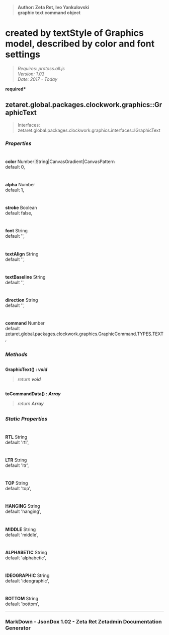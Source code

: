 > __Author: Zeta Ret, Ivo Yankulovski__  
> __graphic text command object__  
# created by textStyle of Graphics model, described by color and font settings  
> *Requires: protoss.all.js*  
> *Version: 1.03*  
> *Date: 2017 - Today*  

__required*__

## zetaret.global.packages.clockwork.graphics::GraphicText  
> Interfaces: zetaret.global.packages.clockwork.graphics.interfaces::IGraphicText  

### *Properties*  

#  
__color__ Number|String|CanvasGradient|CanvasPattern  
default 0,   

#  
__alpha__ Number  
default 1,   

#  
__stroke__ Boolean  
default false,   

#  
__font__ String  
default '',   

#  
__textAlign__ String  
default '',   

#  
__textBaseline__ String  
default '',   

#  
__direction__ String  
default '',   

#  
__command__ Number  
default zetaret.global.packages.clockwork.graphics.GraphicCommand.TYPES.TEXT,   


##  
### *Methods*  

##  
__GraphicText() : *void*__  
  
> *return __void__*  

##  
__toCommandData() : *Array*__  
  
> *return __Array__*  

##  
### *Static Properties*  

#  
__RTL__ String  
default 'rtl',   

#  
__LTR__ String  
default 'ltr',   

#  
__TOP__ String  
default 'top',   

#  
__HANGING__ String  
default 'hanging',   

#  
__MIDDLE__ String  
default 'middle',   

#  
__ALPHABETIC__ String  
default 'alphabetic',   

#  
__IDEOGRAPHIC__ String  
default 'ideographic',   

#  
__BOTTOM__ String  
default 'bottom',   

---  
### MarkDown - JsonDox 1.02 - Zeta Ret Zetadmin Documentation Generator